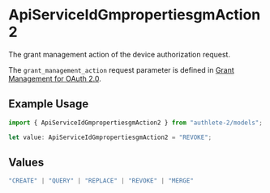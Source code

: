 # ApiServiceIdGmpropertiesgmAction2

The grant management action of the device authorization request.

The `grant_management_action` request parameter is defined in
[Grant Management for OAuth 2.0](https://openid.net/specs/fapi-grant-management.html).


## Example Usage

```typescript
import { ApiServiceIdGmpropertiesgmAction2 } from "authlete-2/models";

let value: ApiServiceIdGmpropertiesgmAction2 = "REVOKE";
```

## Values

```typescript
"CREATE" | "QUERY" | "REPLACE" | "REVOKE" | "MERGE"
```